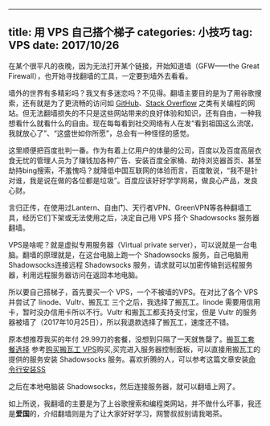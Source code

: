 
---
title: 用 VPS 自己搭个梯子
categories: 小技巧
tag: VPS
date: 2017/10/26
---

在某个很平凡的夜晚，因为无法打开某个链接，开始知道墙（GFW——the Great Firewall），也开始寻找翻墙的工具，一定要到墙外去看看。

<!-- more -->

墙外的世界有多精彩吗？我又有多迷恋吗？不见得。翻墙主要目的是为了用谷歌搜索，还有就是为了更流畅的访问如  [GitHub](https://github.com/)、[Stack Overflow](https://stackoverflow.com) 之类有关编程的网站。但无法翻墙损失的不只是这些网站带来的良好体验和知识，还有自由，一种我想看什么就看什么的自由。现在每每看到社交网络有人在发“看到祖国这么流氓，我就放心了”、“这盛世如你所愿”，总会有一种怪怪的感觉。

这里顺便把百度批判一番。作为有着上亿用户的体量的公司，百度以及百度高层衣食无忧的管理人员为了赚钱加各种广告、安装百度全家桶、劫持浏览器首页、甚至劫持bing搜索，不羞愧吗？就降低中国互联网的体验而言，百度敢说，“我不是针对谁，我是说在做的各位都是垃圾”。百度应该好好学学网易，做良心产品，发良心财。

言归正传，在使用过Lantern、自由门、天行者VPN、GreenVPN等各种翻墙工具，经历它们下架或无法使用之后，决定自己用 VPS 搭个 Shadowsocks 服务器翻墙。

VPS是啥呢？就是虚拟专用服务器（Virtual private server），可以说就是一台电脑。翻墙的原理就是，在这台电脑上跑一个 Shadowsocks 服务，自己电脑用Shadowsocks连接远程 Shadowsocks 服务，请求就可以加密传输到远程服务器，利用远程服务器访问在返回本地电脑。

所以要自己搭梯子，首先要买一个 VPS，一个不被墙的VPS。在对比了各个 VPS 并尝试了 linode、Vultr、搬瓦工 三个之后，我选择了搬瓦工。linode 需要用信用卡，暂时没办信用卡所以不行。Vultr 和搬瓦工都支持支付宝，但是 Vultr 的服务器被墙了（2017年10月25日），所以我退款选择了搬瓦工，速度还不错。

原本想推荐我买的年付 29.99刀的套餐，没想到只隔了一天就售罄了。[搬瓦工套餐选择](https://bandwagonhost.com/aff.php?aff=21686&pid=56) 参考[购买搬瓦工 VPS](http://blog.csdn.net/nanalinlinlin/article/details/54667735)购买,买完进入服务器控制面板，可以直接用搬瓦工的提供的服务安装 Shadowsocks 服务。喜欢折腾的人，可以参考这篇文章安装[命令行安装SS](http://blog.csdn.net/darkmanno5/article/details/78233237)

之后在本地电脑装 Shadowsocks，然后连接服务器，就可以翻墙上网了。

如上所说，我翻墙的主要是为了上谷歌搜索和编程类网站，并不做什么坏事，我还是**爱国**的，介绍翻墙则是为了让大家好好学习，网警叔叔别请我喝茶。